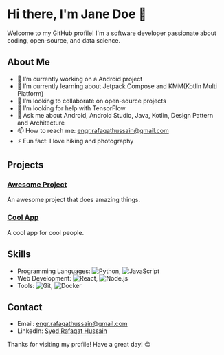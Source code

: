 # Hi there, I'm Jane Doe 👋

Welcome to my GitHub profile! I'm a software developer passionate about coding, open-source, and data science.

## About Me

- 🔭 I’m currently working on a Android project
- 🌱 I’m currently learning about Jetpack Compose and KMM(Kotlin Multi Platform)
- 👯 I’m looking to collaborate on open-source projects
- 🤔 I’m looking for help with TensorFlow
- 💬 Ask me about Android, Android Studio, Java, Kotlin, Design Pattern and Architecture
- 📫 How to reach me: engr.rafaqathussain@gmail.com
- ⚡ Fun fact: I love hiking and photography

## Projects

### [Awesome Project](https://github.com/janedoe/awesome-project)
An awesome project that does amazing things.

### [Cool App](https://github.com/janedoe/cool-app)
A cool app for cool people.

## Skills

- Programming Languages: ![Python](https://img.shields.io/badge/-Python-3776AB?style=flat&logo=python&logoColor=white), ![JavaScript](https://img.shields.io/badge/-JavaScript-F7DF1E?style=flat&logo=javascript&logoColor=black)
- Web Development: ![React](https://img.shields.io/badge/-React-61DAFB?style=flat&logo=react&logoColor=black), ![Node.js](https://img.shields.io/badge/-Node.js-339933?style=flat&logo=node.js&logoColor=white)
- Tools: ![Git](https://img.shields.io/badge/-Git-F05032?style=flat&logo=git&logoColor=white), ![Docker](https://img.shields.io/badge/-Docker-2496ED?style=flat&logo=docker&logoColor=white)

## Contact

- Email: [engr.rafaqathussain@gmail.com](mailto:engr.rafaqathussain)
- LinkedIn: [Syed Rafaqat Hussain](https://www.linkedin.com/in/jane-doe)

Thanks for visiting my profile! Have a great day! 😊
